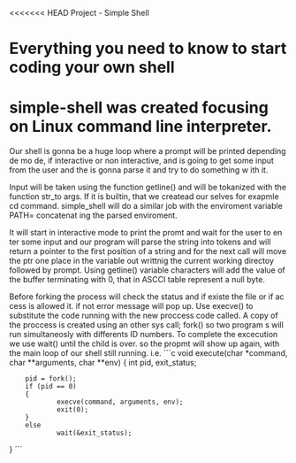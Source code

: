 
<<<<<<< HEAD
Project - Simple Shell

Everything you need to know to start coding your own shell
=======

# simple-shell was created focusing on Linux command line interpreter.



Our shell is gonna be a huge loop where a prompt will be printed depending de mo
de, if interactive or non interactive, and is going to
get some input from the user and the is gonna parse it and try to do something w
ith it.

Input will be taken using the function getline() and will be tokanized with the
function str_to args. If it is builtin, that we createad our selves for exapmle
cd command.
simple_shell will do a similar job with the enviroment variable PATH= concatenat
ing the parsed enviroment.

It will start in interactive mode to print the promt and wait for the user to en
ter some input and our program will parse the string into tokens and will return
a pointer to the first position of a string and for the next call will move the
ptr one place in the variable out writtnig the current working directoy followed
by prompt.
Using getline() variable characters will add the value of the buffer terminating
with 0, that in ASCCI table represent a null byte.

Before forking the process will check the status and if existe the file or if ac
cess is allowed it. if not error message will pop up.
Use execve() to substitute the code running with the new proccess code called.
A copy of the proccess is created using an other sys call; fork() so two program
s will run simultaneosly with differents ID numbers.
To complete the excecution we use wait() until the child is over. so the propmt
will show up again, with the main loop of our shell still running.
i.e.
´´´c
void execute(char *command, char **arguments, char **env)
 {
        int pid, exit_status;

        pid = fork();
        if (pid == 0)
        {
                execve(command, arguments, env);
                exit(0);
        }
        else
                wait(&exit_status);
}
´´´
